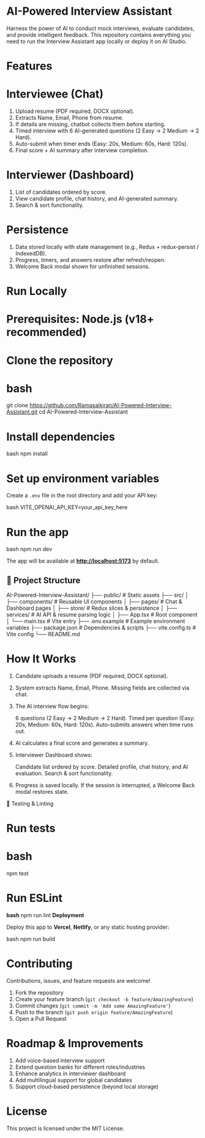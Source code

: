  # AI-Powered Interview Assistant
 
Harness the power of AI to conduct mock interviews, evaluate candidates, and provide intelligent feedback. This repository contains everything you need to run the Interview Assistant app locally or deploy it on AI Studio.

 # Features
# Interviewee (Chat)

1. Upload resume (PDF required, DOCX optional).
2. Extracts Name, Email, Phone from resume.
3. If details are missing, chatbot collects them before starting.
4. Timed interview with 6 AI-generated questions (2 Easy → 2 Medium → 2 Hard).
5. Auto-submit when timer ends (Easy: 20s, Medium: 60s, Hard: 120s).
6. Final score + AI summary after interview completion.

 # Interviewer (Dashboard)

1. List of candidates ordered by score.
2. View candidate profile, chat history, and AI-generated summary.
3. Search & sort functionality.

 # Persistence

1. Data stored locally with state management (e.g., Redux + redux-persist / IndexedDB).
2. Progress, timers, and answers restore after refresh/reopen.
3. Welcome Back modal shown for unfinished sessions.
  # Run Locally

# Prerequisites: Node.js (v18+ recommended)

# Clone the repository

# bash
git clone https://github.com/Ramasaikiran/AI-Powered-Interview-Assistant.git
cd AI-Powered-Interview-Assistant

# Install dependencies

bash
npm install

# Set up environment variables
Create a `.env` file in the root directory and add your API key:

bash
VITE_OPENAI_API_KEY=your_api_key_here

# Run the app

bash
npm run dev

The app will be available at **[http://localhost:5173](http://localhost:5173)** by default.

## 📂 Project Structure

AI-Powered-Interview-Assistant/
├── public/ # Static assets
├── src/
│ ├── components/ # Reusable UI components
│ ├── pages/ # Chat & Dashboard pages
│ ├── store/ # Redux slices & persistence
│ ├── services/ # AI API & resume parsing logic
│ ├── App.tsx # Root component
│ └── main.tsx # Vite entry
├── .env.example # Example environment variables
├── package.json # Dependencies & scripts
├── vite.config.ts # Vite config
└── README.md



 # How It Works

1. Candidate uploads a resume (PDF required, DOCX optional).
2. System extracts Name, Email, Phone. Missing fields are collected via chat.
3. The AI interview flow begins:

    6 questions (2 Easy → 2 Medium → 2 Hard).
    Timed per question (Easy: 20s, Medium: 60s, Hard: 120s).
    Auto-submits answers when time runs out.
4. AI calculates a final score and generates a summary.
5. Interviewer Dashboard shows:

    Candidate list ordered by score.
    Detailed profile, chat history, and AI evaluation.
    Search & sort functionality.
6. Progress is saved locally. If the session is interrupted, a Welcome Back modal restores state.

 🧪 Testing & Linting

# Run tests

# bash
npm test

# Run ESLint

**bash**
npm run lint
 **Deployment**

Deploy this app to **Vercel**, **Netlify**, or any static hosting provider:

bash
npm run build
# Contributing

Contributions, issues, and feature requests are welcome!

1. Fork the repository
2. Create your feature branch (`git checkout -b feature/AmazingFeature`)
3. Commit changes (`git commit -m 'Add some AmazingFeature'`)
4. Push to the branch (`git push origin feature/AmazingFeature`)
5. Open a Pull Request



 # Roadmap & Improvements

1. Add voice-based interview support
2.  Extend question banks for different roles/industries
3. Enhance analytics in interviewer dashboard
4. Add multilingual support for global candidates
5. Support cloud-based persistence (beyond local storage)



 # License

This project is licensed under the MIT License.
